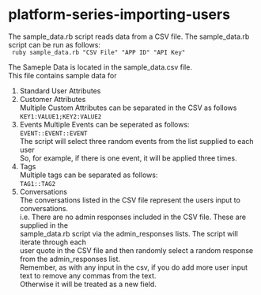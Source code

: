 # platform-series-importing-users

The sample_data.rb script reads data from a CSV file.
The sample_data.rb script can be run as follows: <br>
` ruby sample_data.rb "CSV File" "APP ID" "API Key"`


The Sameple Data is located in the sample_data.csv file. <br>
This file contains sample data for <br>
1. Standard User Attributes <br>
2. Customer Attributes <br>
Multiple Custom Attributes can be separated in the CSV as follows <br>
`KEY1:VALUE1;KEY2:VALUE2` <br>
3. Events
Multiple Events can be seperated as follows: <br>
`EVENT::EVENT::EVENT` <br>
The script will select three random events from the list supplied to each user <br>
So, for example, if there is one event, it will be applied three times. <br>
4. Tags <br>
Multiple tags can be separated as follows: <br>
`TAG1::TAG2` <br>
5. Conversations <br>
The conversations listed in the CSV file represent the users input to conversations. <br>
i.e. There are no admin responses included in the CSV file. These are supplied in the <br>
sample_data.rb script via the admin_responses lists. The script will iterate through each <br>
user quote in the CSV file and then randomly select a random response from the admin_responses list. <br>
Remember, as with any input in the csv, if you do add more user input text to remove any commas from the text. <br>
Otherwise it will be treated as a new field.




